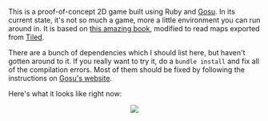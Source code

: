 This is a proof-of-concept 2D game built using Ruby and [Gosu](https://www.libgosu.org/). In its current state, it's not so much a game, more a little environment you can run around in. It is based on [this amazing book](https://leanpub.com/developing-games-with-ruby/read), modified to read maps exported from [Tiled](http://www.mapeditor.org/).

There are a bunch of dependencies which I should list here, but haven't gotten around to it. If you really want to try it, do a `bundle install` and fix all of the compilation errors. Most of them should be fixed by following the instructions on [Gosu's website](https://www.libgosu.org/).

Here's what it looks like right now:

<p align="center">
  <img src="https://user-images.githubusercontent.com/761640/50658406-196dc200-0f4e-11e9-8cf2-034525a1138b.png">
</p>
